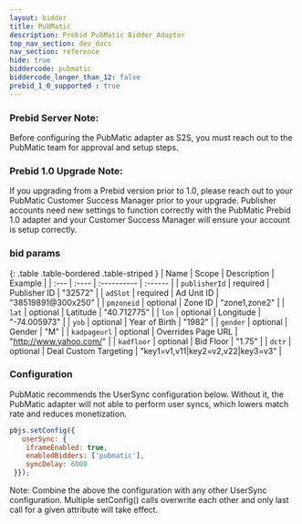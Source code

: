 ```yaml
---
layout: bidder
title: PubMatic
description: Prebid PubMatic Bidder Adaptor
top_nav_section: dev_docs
nav_section: reference
hide: true
biddercode: pubmatic
biddercode_longer_than_12: false
prebid_1_0_supported : true
---
```


### Prebid Server Note:
Before configuring the PubMatic adapter as S2S, you must reach out to the PubMatic team for approval and setup steps.

### Prebid 1.0 Upgrade Note:
If you upgrading from a Prebid version prior to 1.0, please reach out to your PubMatic Customer Success Manager prior to your upgrade.  Publisher accounts need new settings to function correctly with the PubMatic Prebid 1.0 adapter and your Customer Success Manager will ensure your account is setup correctly.

### bid params

{: .table .table-bordered .table-striped }
| Name | Scope | Description | Example |
| :--- | :---- | :---------- | :------ |
| `publisherId` | required | Publisher ID | "32572" |
| `adSlot` | required | Ad Unit ID | "38519891@300x250" |
| `pmzoneid` | optional | Zone ID | "zone1,zone2" |
| `lat` | optional | Latitude | "40.712775" |
| `lon` | optional | Longitude | "-74.005973" |
| `yob` | optional | Year of Birth | "1982" |
| `gender` | optional | Gender | "M" |
| `kadpageurl` | optional | Overrides Page URL | "http://www.yahoo.com/" |
| `kadfloor` | optional | Bid Floor | "1.75" |
| `dctr` | optional | Deal Custom Targeting | "key1=v1,v11|key2=v2,v22|key3=v3" |

### Configuration

PubMatic recommends the UserSync configuration below.  Without it, the PubMatic adapter will not able to perform user syncs, which lowers match rate and reduces monetization.

```javascript
pbjs.setConfig({
   userSync: {
    iframeEnabled: true,
    enabledBidders: ['pubmatic'],
    syncDelay: 6000
 }});
```
Note: Combine the above the configuration with any other UserSync configuration.  Multiple setConfig() calls overwrite each other and only last call for a given attribute will take effect.
